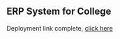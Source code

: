 ## ERP System for College


<!--
Deployment link incomplete , [click here](http://erpgroup.pythonanywhere.com/)
-->
Deployment link complete, [click here](http://grouperp.pythonanywhere.com/)
